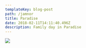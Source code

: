 ```yaml
---
templateKey: blog-post
path: /jamnor
title: Paradise
date: 2018-02-11T14:11:40.496Z
description: Family day in Paradise
---
```

![](/img/2.jpg)
